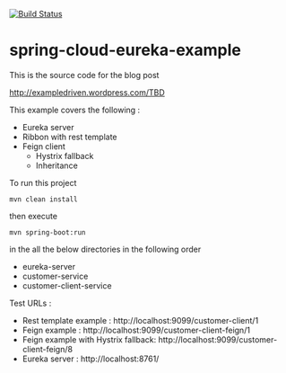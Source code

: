[![Build Status](https://travis-ci.org/ExampleDriven/spring-cloud-eureka-example.svg)](https://travis-ci.org/ExampleDriven/spring-cloud-eureka-example)

# spring-cloud-eureka-example

This is the source code for the blog post

http://exampledriven.wordpress.com/TBD

This example covers the following :

- Eureka server
- Ribbon with rest template
- Feign client
  - Hystrix fallback
  - Inheritance

To run this project

    mvn clean install

then execute

    mvn spring-boot:run

in the all the below directories in the following order
- eureka-server
- customer-service
- customer-client-service

Test URLs :

- Rest template example : http://localhost:9099/customer-client/1
- Feign example : http://localhost:9099/customer-client-feign/1
- Feign example with Hystrix fallback: http://localhost:9099/customer-client-feign/8
- Eureka server : http://localhost:8761/